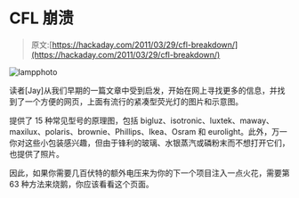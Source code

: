 # CFL 崩溃

> 原文:[https://hackaday.com/2011/03/29/cfl-breakdown/](https://hackaday.com/2011/03/29/cfl-breakdown/)

![](../Images/662e97bb8c12b6b945d68d908e71747d.png "lampphoto")

读者[Jay]从我们早期的一篇文章中受到启发，开始在网上寻找更多的信息，并找到了一个方便的网页，上面有流行的紧凑型荧光灯的图片和示意图。

提供了 15 种常见型号的原理图，包括 bigluz、isotronic、luxtek、maway、maxilux、polaris、brownie、Phillips、Ikea、Osram 和 eurolight。此外，万一你对这些小包装感兴趣，但由于锋利的玻璃、水银蒸汽或磷粉末而不想打开它们，也提供了照片。

因此，如果你需要几百伏特的额外电压来为你的下一个项目注入一点火花，需要第 63 种方法来烧鹅，你应该看看这个页面。